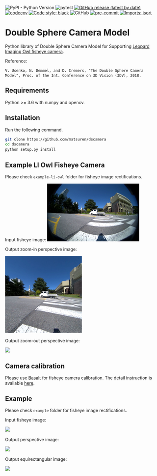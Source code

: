 ![PyPI - Python Version](https://img.shields.io/pypi/pyversions/dscamera)
![pytest](https://github.com/matsuren/dscamera/workflows/pytest/badge.svg?branch=master)
[![GitHub release (latest by date)](https://img.shields.io/github/v/release/matsuren/dscamera)](https://github.com/matsuren/dscamera/releases)
[![codecov](https://codecov.io/gh/matsuren/dscamera/branch/master/graph/badge.svg)](https://codecov.io/gh/matsuren/dscamera)
[![Code style: black](https://img.shields.io/badge/code%20style-black-000000.svg)](https://github.com/psf/black)
![GitHub](https://img.shields.io/github/license/matsuren/dscamera)
[![pre-commit](https://img.shields.io/badge/pre--commit-enabled-brightgreen?logo=pre-commit&logoColor=white)](https://github.com/pre-commit/pre-commit)
[![Imports: isort](https://img.shields.io/badge/%20imports-isort-%231674b1?style=flat&labelColor=ef8336)](https://pycqa.github.io/isort/)

# Double Sphere Camera Model

Python library of Double Sphere Camera Model for Supporting [Leopard Imaging Owl fisheye camera](https://leopardimaging.com/product/automotive-cameras/cameras-by-interface/maxim-gmsl-2-cameras/li-ar0234cs-gmsl2-owl/li-ar0234cs-gmsl2-owl/).

Reference:

```
V. Usenko, N. Demmel, and D. Cremers, "The Double Sphere Camera Model", Proc. of the Int. Conference on 3D Vision (3DV), 2018.
```

## Requirements
Python >= 3.6 with numpy and opencv.

## Installation
Run the following command.
```bash
git clone https://github.com/matsuren/dscamera
cd dscamera
python setup.py install
```

## Example LI Owl Fisheye Camera
Please check `example-li-owl` folder for fisheye image rectifications.

Input fisheye image:
<img src="./example-li-owl/sample2.png" width="300px">

Output zoom-in perspective image:

<img src="./example-li-owl/zoomin_perspective2.png" width="250px">

Output zoom-out perspective image:

<img src="./example-li-owl/zoomout_perspective2.jpg" width="250px">


## Camera calibration
Please use [Basalt](https://vision.in.tum.de/research/vslam/basalt) for fisheye camera calibration. The detail instruction is available [here](https://gitlab.com/VladyslavUsenko/basalt/blob/master/doc/Calibration.md).


## Example
Please check `example` folder for fisheye image rectifications.

Input fisheye image:

<img src="./example/sample.jpg" width="300px">

Output perspective image:

<img src="./example/perspective.jpg" width="250px">

Output equirectangular image:

<img src="./example/equirect.jpg" width="500px">
